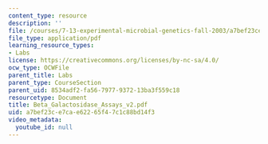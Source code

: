 ```yaml
---
content_type: resource
description: ''
file: /courses/7-13-experimental-microbial-genetics-fall-2003/a7bef23ce7cae62265f47c1c88bd14f3_Beta_Galactosidase_Assays_v2.pdf
file_type: application/pdf
learning_resource_types:
- Labs
license: https://creativecommons.org/licenses/by-nc-sa/4.0/
ocw_type: OCWFile
parent_title: Labs
parent_type: CourseSection
parent_uid: 8534adf2-fa56-7977-9372-13ba3f559c18
resourcetype: Document
title: Beta_Galactosidase_Assays_v2.pdf
uid: a7bef23c-e7ca-e622-65f4-7c1c88bd14f3
video_metadata:
  youtube_id: null
---
```

